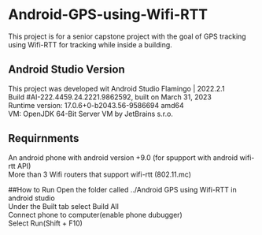 # Android-GPS-using-Wifi-RTT
This project is for a senior capstone project with the goal of GPS tracking using Wifi-RTT for tracking while inside a building.

## Android Studio Version 
This project was developed wit Android Studio Flamingo | 2022.2.1 <br>
Build #AI-222.4459.24.2221.9862592, built on March 31, 2023<br>
Runtime version: 17.0.6+0-b2043.56-9586694 amd64<br>
VM: OpenJDK 64-Bit Server VM by JetBrains s.r.o.<br>

## Requirnments
An android phone with android version +9.0 (for spupport with android wifi-rtt API)<br>
More than 3 Wifi routers that support wifi-rtt (802.11.mc)<br>

##How to Run
Open the folder called ../Android GPS using Wifi-RTT in android studio<br>
Under the Built tab select Build All<br>
Connect phone to computer(enable phone dubugger)<br>
Select Run(Shift + F10)<br>